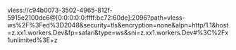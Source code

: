 vless://c94b0073-3502-4965-812f-5915e2100dc6@[0:0:0:0:0:ffff:bc72:60de]:2096?path=vless-ws%2F%3Fed%3D2048&security=tls&encryption=none&alpn=http/1.1&host=z.xx1.workers.Dev&fp=safari&type=ws&sni=z.xx1.workers.Dev#%3C%2Fx1unlimited%3E+z
